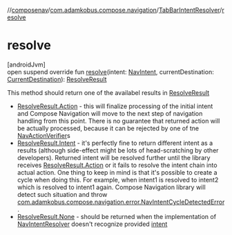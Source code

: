 //[composenav](../../../index.md)/[com.adamkobus.compose.navigation](../index.md)/[TabBarIntentResolver](index.md)/[resolve](resolve.md)

# resolve

[androidJvm]\
open suspend override fun [resolve](resolve.md)(intent: [NavIntent](../../com.adamkobus.compose.navigation.intent/-nav-intent/index.md), currentDestination: [CurrentDestination](../../com.adamkobus.compose.navigation.destination/-current-destination/index.md)): [ResolveResult](../../com.adamkobus.compose.navigation.data/-resolve-result/index.md)

This method should return one of the availabel results in [ResolveResult](../../com.adamkobus.compose.navigation.data/-resolve-result/index.md)

- 
   [ResolveResult.Action](../../com.adamkobus.compose.navigation.data/-resolve-result/-action/index.md) - this will finalize processing of the initial intent and Compose Navigation will move to the next step of navigation handling from this point. There is no guarantee that returned action will be actually processed, because it can be rejected by one of tne [NavActionVerifier](../-nav-action-verifier/index.md)s
- 
   [ResolveResult.Intent](../../com.adamkobus.compose.navigation.data/-resolve-result/-intent/index.md) - it's perfectly fine to return different intent as a results (although side-effect might be lots of head-scratching by other developers). Returned intent will be resolved further until the library receives [ResolveResult.Action](../../com.adamkobus.compose.navigation.data/-resolve-result/-action/index.md) or it fails to resolve the intent chain into actual action. One thing to keep in mind is that it's possible to create a cycle when doing this. For example, when intent1 is resolved to intent2 which is resolved to intent1 again. Compose Navigation library will detect such situation and throw [com.adamkobus.compose.navigation.error.NavIntentCycleDetectedError](../../com.adamkobus.compose.navigation.error/-nav-intent-cycle-detected-error/index.md).
- 
   [ResolveResult.None](../../com.adamkobus.compose.navigation.data/-resolve-result/-none/index.md) - should be returned when the implementation of [NavIntentResolver](../-nav-intent-resolver/index.md) doesn't recognize provided [intent](resolve.md)
